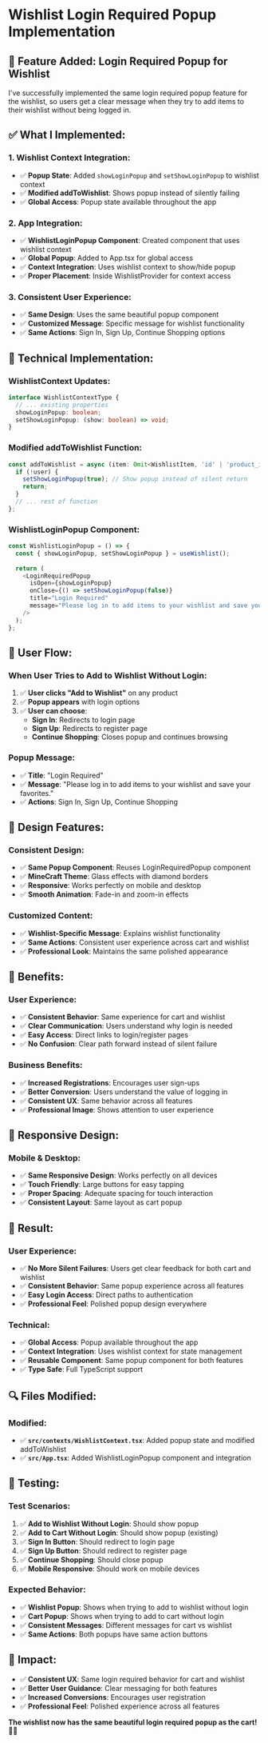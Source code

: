 # Wishlist Login Required Popup Implementation

## 🎯 **Feature Added: Login Required Popup for Wishlist**

I've successfully implemented the same login required popup feature for the wishlist, so users get a clear message when they try to add items to their wishlist without being logged in.

## ✅ **What I Implemented:**

### **1. Wishlist Context Integration:**
- ✅ **Popup State**: Added `showLoginPopup` and `setShowLoginPopup` to wishlist context
- ✅ **Modified addToWishlist**: Shows popup instead of silently failing
- ✅ **Global Access**: Popup state available throughout the app

### **2. App Integration:**
- ✅ **WishlistLoginPopup Component**: Created component that uses wishlist context
- ✅ **Global Popup**: Added to App.tsx for global access
- ✅ **Context Integration**: Uses wishlist context to show/hide popup
- ✅ **Proper Placement**: Inside WishlistProvider for context access

### **3. Consistent User Experience:**
- ✅ **Same Design**: Uses the same beautiful popup component
- ✅ **Customized Message**: Specific message for wishlist functionality
- ✅ **Same Actions**: Sign In, Sign Up, Continue Shopping options

## 🔧 **Technical Implementation:**

### **WishlistContext Updates:**
```typescript
interface WishlistContextType {
  // ... existing properties
  showLoginPopup: boolean;
  setShowLoginPopup: (show: boolean) => void;
}
```

### **Modified addToWishlist Function:**
```typescript
const addToWishlist = async (item: Omit<WishlistItem, 'id' | 'product_id'>) => {
  if (!user) {
    setShowLoginPopup(true); // Show popup instead of silent return
    return;
  }
  // ... rest of function
};
```

### **WishlistLoginPopup Component:**
```typescript
const WishlistLoginPopup = () => {
  const { showLoginPopup, setShowLoginPopup } = useWishlist();
  
  return (
    <LoginRequiredPopup
      isOpen={showLoginPopup}
      onClose={() => setShowLoginPopup(false)}
      title="Login Required"
      message="Please log in to add items to your wishlist and save your favorites."
    />
  );
};
```

## 🎯 **User Flow:**

### **When User Tries to Add to Wishlist Without Login:**
1. ✅ **User clicks "Add to Wishlist"** on any product
2. ✅ **Popup appears** with login options
3. ✅ **User can choose**:
   - **Sign In**: Redirects to login page
   - **Sign Up**: Redirects to register page
   - **Continue Shopping**: Closes popup and continues browsing

### **Popup Message:**
- ✅ **Title**: "Login Required"
- ✅ **Message**: "Please log in to add items to your wishlist and save your favorites."
- ✅ **Actions**: Sign In, Sign Up, Continue Shopping

## 🎨 **Design Features:**

### **Consistent Design:**
- ✅ **Same Popup Component**: Reuses LoginRequiredPopup component
- ✅ **MineCraft Theme**: Glass effects with diamond borders
- ✅ **Responsive**: Works perfectly on mobile and desktop
- ✅ **Smooth Animation**: Fade-in and zoom-in effects

### **Customized Content:**
- ✅ **Wishlist-Specific Message**: Explains wishlist functionality
- ✅ **Same Actions**: Consistent user experience across cart and wishlist
- ✅ **Professional Look**: Maintains the same polished appearance

## 🚀 **Benefits:**

### **User Experience:**
- ✅ **Consistent Behavior**: Same experience for cart and wishlist
- ✅ **Clear Communication**: Users understand why login is needed
- ✅ **Easy Access**: Direct links to login/register pages
- ✅ **No Confusion**: Clear path forward instead of silent failure

### **Business Benefits:**
- ✅ **Increased Registrations**: Encourages user sign-ups
- ✅ **Better Conversion**: Users understand the value of logging in
- ✅ **Consistent UX**: Same behavior across all features
- ✅ **Professional Image**: Shows attention to user experience

## 📱 **Responsive Design:**

### **Mobile & Desktop:**
- ✅ **Same Responsive Design**: Works perfectly on all devices
- ✅ **Touch Friendly**: Large buttons for easy tapping
- ✅ **Proper Spacing**: Adequate spacing for touch interaction
- ✅ **Consistent Layout**: Same layout as cart popup

## 🎉 **Result:**

### **User Experience:**
- ✅ **No More Silent Failures**: Users get clear feedback for both cart and wishlist
- ✅ **Consistent Behavior**: Same popup experience across all features
- ✅ **Easy Login Access**: Direct paths to authentication
- ✅ **Professional Feel**: Polished popup design everywhere

### **Technical:**
- ✅ **Global Access**: Popup available throughout the app
- ✅ **Context Integration**: Uses wishlist context for state management
- ✅ **Reusable Component**: Same popup component for both features
- ✅ **Type Safe**: Full TypeScript support

## 🔍 **Files Modified:**

### **Modified:**
- ✅ **`src/contexts/WishlistContext.tsx`**: Added popup state and modified addToWishlist
- ✅ **`src/App.tsx`**: Added WishlistLoginPopup component and integration

## 🎯 **Testing:**

### **Test Scenarios:**
1. ✅ **Add to Wishlist Without Login**: Should show popup
2. ✅ **Add to Cart Without Login**: Should show popup (existing)
3. ✅ **Sign In Button**: Should redirect to login page
4. ✅ **Sign Up Button**: Should redirect to register page
5. ✅ **Continue Shopping**: Should close popup
6. ✅ **Mobile Responsive**: Should work on mobile devices

### **Expected Behavior:**
- ✅ **Wishlist Popup**: Shows when trying to add to wishlist without login
- ✅ **Cart Popup**: Shows when trying to add to cart without login
- ✅ **Consistent Messages**: Different messages for cart vs wishlist
- ✅ **Same Actions**: Both popups have same action buttons

## 🎯 **Impact:**

- ✅ **Consistent UX**: Same login required behavior for cart and wishlist
- ✅ **Better User Guidance**: Clear messaging for both features
- ✅ **Increased Conversions**: Encourages user registration
- ✅ **Professional Feel**: Polished experience across all features

**The wishlist now has the same beautiful login required popup as the cart!** 🎉✨
